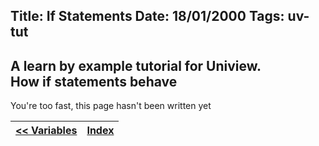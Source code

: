 Title: If Statements
Date: 18/01/2000
Tags: uv-tut
---
A learn by example tutorial for Uniview.  
How if statements behave 
---

You're too fast, this page hasn't been written yet

| [<< Variables](/uniview/tutorial/variables.html) | [Index](/uniview/tutorial/index.html) |
|:-|-:|
